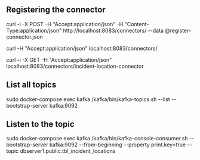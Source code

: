 ## Registering the connector
curl -i -X POST -H "Accept:application/json" -H "Content-Type:application/json" http://localhost:8083/connectors/ --data @register-connector.json

curl -H "Accept:application/json" localhost:8083/connectors/

curl -i -X GET -H "Accept:application/json" localhost:8083/connectors/incident-location-connector

## List all topics
sudo docker-compose exec kafka /kafka/bin/kafka-topics.sh --list --bootstrap-server kafka:9092

## Listen to the topic
sudo docker-compose exec kafka /kafka/bin/kafka-console-consumer.sh --bootstrap-server kafka:9092 --from-beginning --property print.key=true --topic dbserver1.public.tbl_incident_locations